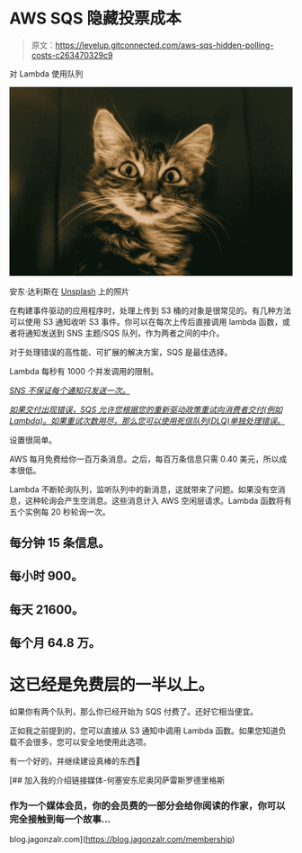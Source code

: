 # AWS SQS 隐藏投票成本

> 原文：<https://levelup.gitconnected.com/aws-sqs-hidden-polling-costs-c263470329c9>

对 Lambda 使用队列

![](img/a29de95ea6ae1a9ddf202f7841413b4c.png)

安东·达利斯在 [Unsplash](https://unsplash.com?utm_source=medium&utm_medium=referral) 上的照片

在构建事件驱动的应用程序时，处理上传到 S3 桶的对象是很常见的。有几种方法可以使用 S3 通知收听 S3 事件。你可以在每次上传后直接调用 lambda 函数，或者将通知发送到 SNS 主题/SQS 队列，作为两者之间的中介。

对于处理错误的高性能、可扩展的解决方案，SQS 是最佳选择。

Lambda 每秒有 1000 个并发调用的限制。

[*SNS 不保证每个通知只发送一次。*](https://aws.amazon.com/sns/faqs/)

[*如果交付出现错误，SQS 允许您根据您的重新驱动政策重试向消费者交付(例如 Lambda)。如果重试次数用尽，那么您可以使用死信队列(DLQ)单独处理错误。*](https://docs.aws.amazon.com/AWSSimpleQueueService/latest/SQSDeveloperGuide/sqs-dead-letter-queues.html)

设置很简单。

AWS 每月免费给你一百万条消息。之后，每百万条信息只需 0.40 美元，所以成本很低。

Lambda 不断轮询队列，监听队列中的新消息，这就带来了问题。如果没有空消息，这种轮询会产生空消息。这些消息计入 AWS 空闲层请求。Lambda 函数将有五个实例每 20 秒轮询一次。

## 每分钟 15 条信息。

## 每小时 900。

## 每天 21600。

## 每个月 64.8 万。

# 这已经是免费层的一半以上。

如果你有两个队列，那么你已经开始为 SQS 付费了。还好它相当便宜。

正如我之前提到的，您可以直接从 S3 通知中调用 Lambda 函数。如果您知道负载不会很多，您可以安全地使用此选项。

有一个好的，并继续建设真棒的东西🎉

[](https://blog.jagonzalr.com/membership) [## 加入我的介绍链接媒体-何塞安东尼奥冈萨雷斯罗德里格斯

### 作为一个媒体会员，你的会员费的一部分会给你阅读的作家，你可以完全接触到每一个故事…

blog.jagonzalr.com](https://blog.jagonzalr.com/membership)